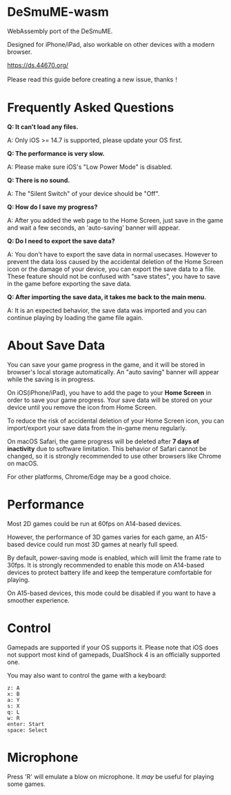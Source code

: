 # DeSmuME-wasm

WebAssembly port of the DeSmuME. 

Designed for iPhone/iPad, also workable on other devices with a modern browser.

https://ds.44670.org/

Please read this guide before creating a new issue, thanks！

# Frequently Asked Questions
**Q: It can't load any files.**

A: Only iOS >= 14.7 is supported, please update your OS first.

**Q: The performance is very slow.**

A: Please make sure iOS's "Low Power Mode" is disabled.

**Q: There is no sound.**

A: The "Silent Switch" of your device should be "Off".

**Q: How do I save my progress?**

A: After you added the web page to the Home Screen, just save in the game and wait a few seconds, an 'auto-saving' banner will appear.

**Q: Do I need to export the save data?**

A: You don't have to export the save data in normal usecases. However to prevent the data loss caused by the accidental deletion of the Home Screen icon or the damage of your device, you can export the save data to a file. These feature should not be confused with "save states", you have to save in the game before exporting the save data.

**Q: After importing the save data, it takes me back to the main menu.**

A: It is an expected behavior, the save data was imported and you can continue playing by loading the game file again.


# About Save Data
You can save your game progress in the game, and it will be stored in browser's local storage automatically. An "auto saving" banner will appear while the saving is in progress.

On iOS(iPhone/iPad), you have to add the page to your **Home Screen** in order to save your game progress. Your save data will be stored on your device until you remove the icon from Home Screen. 

To reduce the risk of accidental deletion of your Home Screen icon, you can import/export your save data from the in-game menu regularly.

On macOS Safari, the game progress will be deleted after **7 days of inactivity** due to software limitation. This behavior of Safari cannot be changed, so it is strongly recommended to use other browsers like Chrome on macOS.

For other platforms, Chrome/Edge may be a good choice.

# Performance

Most 2D games could be run at 60fps on A14-based devices. 

However, the performance of 3D games varies for each game, an A15-based device could run most 3D games at nearly full speed.

By default, power-saving mode is enabled, which will limit the frame rate to 30fps. It is strongly recommended to enable this mode on A14-based devices to protect battery life and keep the temperature comfortable for playing. 

On A15-based devices, this mode could be disabled if you want to have a smoother experience.

# Control

Gamepads are supported if your OS supports it. Please note that iOS does not support most kind of gamepads, DualShock 4 is an officially supported one.

You may also want to control the game with a keyboard:
```
z: A
x: B
a: Y
s: X
q: L
w: R
enter: Start
space: Select
```

# Microphone

Press 'R' will emulate a blow on microphone. It *may* be useful for playing some games.
